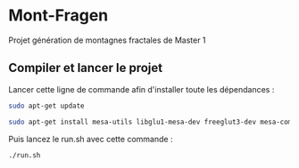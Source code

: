 # Mont-Fragen
Projet génération de montagnes fractales de Master 1

## Compiler et lancer le projet
Lancer cette ligne de commande afin d'installer toute les dépendances :

```sh
sudo apt-get update
```

```sh
sudo apt-get install mesa-utils libglu1-mesa-dev freeglut3-dev mesa-common-dev libglm-dev build-essential libglew-dev make
```
Puis lancez le run.sh avec cette commande :

```sh
./run.sh
```
